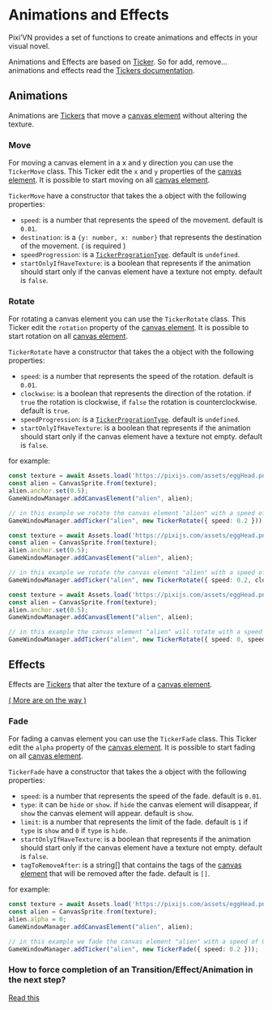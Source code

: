 # Animations and Effects

Pixi’VN provides a set of functions to create animations and effects in your visual novel.

Animations and Effects are based on [Ticker](/advanced/tickers). So for add, remove... animations and effects read the [Tickers documentation](/advanced/tickers).

## Animations

Animations are [Tickers](/advanced/tickers) that move a [canvas element](canvas-elements) without altering the texture.

### Move

For moving a canvas element in a x and y direction you can use the `TickerMove` class.
This Ticker edit the `x` and `y` properties of the [canvas element](canvas-elements).
It is possible to start moving on all [canvas element](canvas-elements).

`TickerMove` have a constructor that takes the a object with the following properties:

* `speed`: is a number that represents the speed of the movement. default is `0.01`.
* `destination`: is a `{y: number, x: number}` that represents the destination of the movement. ( is required )
* `speedProgression`: is a [`TickerProgrationType`](/advanced/tickers). default is `undefined`.
* `startOnlyIfHaveTexture`: is a boolean that represents if the animation should start only if the canvas element have a texture not empty. default is `false`.

### Rotate

For rotating a canvas element you can use the `TickerRotate` class.
This Ticker edit the `rotation` property of the [canvas element](canvas-elements).
It is possible to start rotation on all [canvas element](canvas-elements).

`TickerRotate` have a constructor that takes the a object with the following properties:

* `speed`: is a number that represents the speed of the rotation. default is `0.01`.
* `clockwise`: is a boolean that represents the direction of the rotation. if `true` the rotation is clockwise, if `false` the rotation is counterclockwise. default is `true`.
* `speedProgression`: is a [`TickerProgrationType`](/advanced/tickers). default is `undefined`.
* `startOnlyIfHaveTexture`: is a boolean that represents if the animation should start only if the canvas element have a texture not empty. default is `false`.

for example:

```typescript
const texture = await Assets.load('https://pixijs.com/assets/eggHead.png');
const alien = CanvasSprite.from(texture);
alien.anchor.set(0.5);
GameWindowManager.addCanvasElement("alien", alien);

// in this example we rotate the canvas element "alien" with a speed of 0.2
GameWindowManager.addTicker("alien", new TickerRotate({ speed: 0.2 }));
```

```typescript
const texture = await Assets.load('https://pixijs.com/assets/eggHead.png');
const alien = CanvasSprite.from(texture);
alien.anchor.set(0.5);
GameWindowManager.addCanvasElement("alien", alien);

// in this example we rotate the canvas element "alien" with a speed of 0.2 and counterclockwise
GameWindowManager.addTicker("alien", new TickerRotate({ speed: 0.2, clockwise: false }, 2))
```

```typescript
const texture = await Assets.load('https://pixijs.com/assets/eggHead.png');
const alien = CanvasSprite.from(texture);
alien.anchor.set(0.5);
GameWindowManager.addCanvasElement("alien", alien);

// in this example the canvas element "alien" will rotate with a speed of 0 and the speed will increase linearly until it reaches 0.5
GameWindowManager.addTicker("alien", new TickerRotate({ speed: 0, speedProgression: { type: "linear", amt: 0.001, limit: 0.5 } }))
```

## Effects

Effects are [Tickers](/advanced/tickers) that alter the texture of a [canvas element](canvas-elements).

[( More are on the way )](https://github.com/DRincs-Productions/pixi-vn/issues/20)

### Fade

For fading a canvas element you can use the `TickerFade` class.
This Ticker edit the `alpha` property of the [canvas element](canvas-elements).
It is possible to start fading on all [canvas element](canvas-elements).

`TickerFade` have a constructor that takes the a object with the following properties:

* `speed`: is a number that represents the speed of the fade. default is `0.01`.
* `type`: it can be `hide` or `show`. if `hide` the canvas element will disappear, if `show` the canvas element will appear. default is `show`.
* `limit`: is a number that represents the limit of the fade. default is `1` if `type` is `show` and `0` if `type` is `hide`.
* `startOnlyIfHaveTexture`: is a boolean that represents if the animation should start only if the canvas element have a texture not empty. default is `false`.
* `tagToRemoveAfter`: is a string[] that contains the tags of the [canvas element](canvas-elements) that will be removed after the fade. default is `[]`.

for example:

```typescript
const texture = await Assets.load('https://pixijs.com/assets/eggHead.png');
const alien = CanvasSprite.from(texture);
alien.alpha = 0;
GameWindowManager.addCanvasElement("alien", alien);

// in this example we fade the canvas element "alien" with a speed of 0.2
GameWindowManager.addTicker("alien", new TickerFade({ speed: 0.2 }));
```

### How to force completion of an Transition/Effect/Animation in the next step?

[Read this](/other/various-answers#how-to-force-completion-of-an-transition-effect-animation-in-the-next-step)
